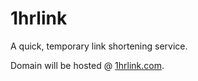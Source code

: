 # 1hrlink
A quick, temporary link shortening service.

Domain will be hosted @ [1hrlink.com](https://1hrlink.com).
